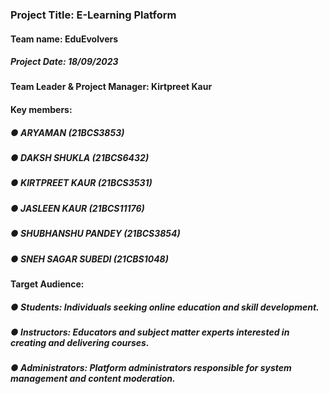 ### Project Title: E-Learning Platform

#### Team name: EduEvolvers
##### Project Date: 18/09/2023
#### Team Leader & Project Manager:  Kirtpreet Kaur
#### Key members:
##### ●	ARYAMAN (21BCS3853) 
##### ●	DAKSH SHUKLA (21BCS6432) 
##### ●	KIRTPREET KAUR (21BCS3531) 
##### ●	JASLEEN KAUR (21BCS11176)
##### ●	SHUBHANSHU PANDEY (21BCS3854)
##### ●	SNEH SAGAR SUBEDI (21CBS1048) 

#### Target Audience: 
##### ●	Students: Individuals seeking online education and skill development.
##### ●	Instructors: Educators and subject matter experts interested in creating and delivering courses.
##### ●	Administrators: Platform administrators responsible for system management and content moderation.
